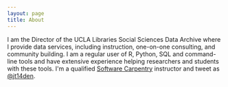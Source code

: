 ```yaml
---
layout: page
title: About
---
```


I am the Director of the UCLA Libraries Social Sciences Data Archive where I provide data services, including instruction, one-on-one consulting, and community building. I am a regular user of R, Python, SQL and command-line tools and have extensive experience helping researchers and students with these tools. I'm a qualified [Software Carpentry](http://software-carpentry.org/) instructor and tweet as [@jt14den](https://twitter.com/jt14den).
